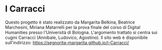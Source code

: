 # I Carracci
Questo progetto è stato realizzato da Margarita Belkina, Beatrice Marchesini, Miriana Matarrelli per la prova finale del corso di Digital Humanities presso l'Università di Bologna.
L'argomento trattato si centra sui cugini Carracci (Annibale, Ludovico, Agostino). 
Il sito web è disponibile sull'indirizzo: https://segnorita-margarita.github.io/i-Carracci/
